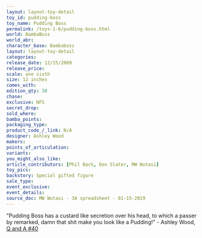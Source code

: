 ```yaml
---
layout: layout-toy-detail 
toy_id: pudding-boss
toy_name: Pudding Boss
permalink: /toys-1-6/pudding-boss.html
world: BambaBoss
world_abr:
character_base: Bambaboss
layout: layout-toy-detail
categories: 
release_date: 12/15/2009
release_price: 
scale: one sixth
size: 12 inches
comes_with: 
edition_qty: 30
chase: 
exclusive: NFS
secret_drop: 
sold_where: 
bamba_points: 
packaging_type: 
product_code_/_link: N/A
designer: Ashley Wood
makers: 
points_of_articulation: 
variants: 
you_might_also_like: 
article_contributors: [Phil Back, Don Slater, MW Wutasi]
toy_pics: 
backstory: Special gifted figure
sale_type: 
event_exclusive: 
event_details: 
source_doc: MW Wutasi - 3A spreadsheet - 01-15-2019
---
```

"Pudding Boss has a custard like secretion over his head, to which a passer by remarked, damn that shit make you look like a Pudding!" - Ashley Wood, <a href="https://www.worldofthreea.com/threea-production-blog/qa40" target="_blank">Q and A #40</a> 